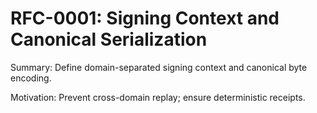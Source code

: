 # RFC-0001: Signing Context and Canonical Serialization

Summary: Define domain-separated signing context and canonical byte encoding.

Motivation: Prevent cross-domain replay; ensure deterministic receipts.

